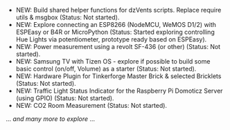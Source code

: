 * NEW: Build shared helper functions for dzVents scripts. Replace require utils & msgbox (Status: Not started).
* NEW: Explore connecting an ESP8266 (NodeMCU, WeMOS D1/2) with ESPEasy or B4R or MicroPython (Status: Started exploring controlling Hue Lights via potentiometer, prototype ready based on ESPEasy).
* NEW: Power measurement using a revolt SF-436 (or other) (Status: Not started).
* NEW: Samsung TV with Tizen OS - explore if possible to build some basic control (on/off, Volume) as a starter (Status: Not started).
* NEW: Hardware Plugin for Tinkerforge Master Brick & selected Bricklets (Status: Not started).
* NEW: Traffic Light Status Indicator for the Raspberry Pi Domoticz Server (using GPIO) (Status: Not started).
* NEW: CO2 Room Measurement (Status: Not started).

... _and many more to explore_ ...
